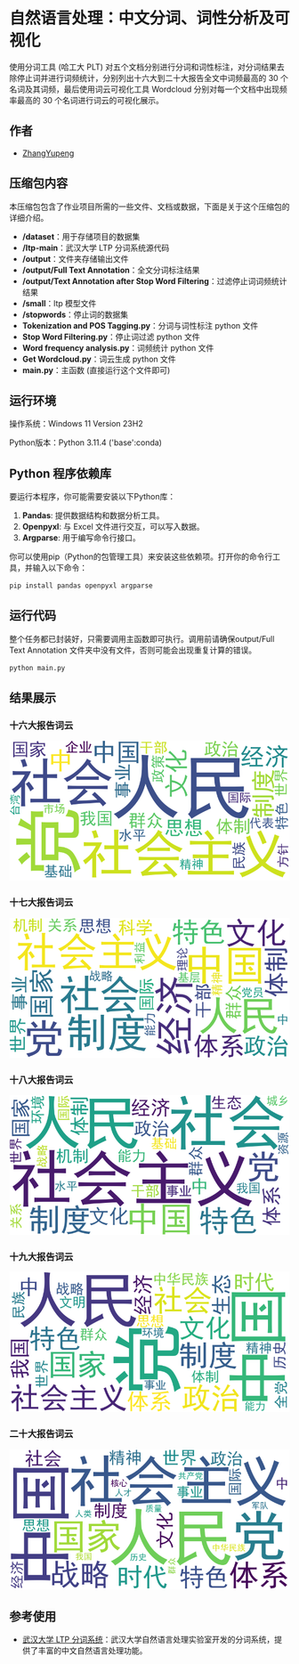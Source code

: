 # 自然语言处理：中文分词、词性分析及可视化

使用分词工具 (哈工大 PLT) 对五个文档分别进行分词和词性标注，对分词结果去除停止词并进行词频统计，分别列出十六大到二十大报告全文中词频最高的 30 个名词及其词频，最后使用词云可视化工具 Wordcloud 分别对每一个文档中出现频率最高的 30 个名词进行词云的可视化展示。

## 作者

- [ZhangYupeng](https://github.com/SYSU-Zhangyp)

## 压缩包内容  

本压缩包包含了作业项目所需的一些文件、文档或数据，下面是关于这个压缩包的详细介绍。 
- **/dataset**：用于存储项目的数据集
- **/ltp-main**：武汉大学 LTP 分词系统源代码  
- **/output**：文件夹存储输出文件
- **/output/Full Text Annotation**：全文分词标注结果  
- **/output/Text Annotation after Stop Word Filtering**：过滤停止词词频统计结果
- **/small**：ltp 模型文件  
- **/stopwords**：停止词的数据集  
- **Tokenization and POS Tagging.py**：分词与词性标注 python 文件  
- **Stop Word Filtering.py**：停止词过滤 python 文件  
- **Word frequency analysis.py**：词频统计 python 文件  
- **Get Wordcloud.py**：词云生成 python 文件  
- **main.py**：主函数 (直接运行这个文件即可)

## 运行环境

操作系统：Windows 11 Version 23H2

Python版本：Python 3.11.4 ('base':conda)

## Python 程序依赖库  
  
要运行本程序，你可能需要安装以下Python库：  
   
1. **Pandas**: 提供数据结构和数据分析工具。    
2. **Openpyxl**: 与 Excel 文件进行交互，可以写入数据。  
3. **Argparse**: 用于编写命令行接口。  
  
你可以使用pip（Python的包管理工具）来安装这些依赖项。打开你的命令行工具，并输入以下命令：  
  
```bash  
pip install pandas openpyxl argparse
```
## 运行代码

整个任务都已封装好，只需要调用主函数即可执行。调用前请确保output/Full Text Annotation 文件夹中没有文件，否则可能会出现重复计算的错误。
```bash  
python main.py
```

## 结果展示
### 十六大报告词云
![十六大](output/Wordcloud/wordcloud_十六大报告.png)
### 十七大报告词云
![十七大](output/Wordcloud/wordcloud_十七大报告.png)
### 十八大报告词云
![十八大](output/Wordcloud/wordcloud_十八大报告.png)
### 十九大报告词云
![十九大](output/Wordcloud/wordcloud_十九大报告.png)
### 二十大报告词云
![二十大](output/Wordcloud/wordcloud_二十大报告.png)

## 参考使用

  
- [武汉大学 LTP 分词系统](https://github.com/HIT-SCIR/ltp)：武汉大学自然语言处理实验室开发的分词系统，提供了丰富的中文自然语言处理功能。



